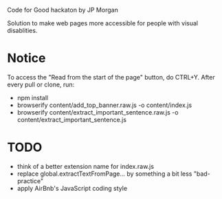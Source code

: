 Code for Good hackaton by JP Morgan

Solution to make web pages more accessible for people with visual disablities.

# Notice
To access the "Read from the start of the page" button, do CTRL+Y.
After every pull or clone, run:
 - npm install
 - browserify content/add_top_banner.raw.js -o content/index.js
 - browserify content/extract_important_sentence.raw.js -o content/extract_important_sentence.js
# TODO
 - think of a better extension name for index.raw.js
 - replace global.extractTextFromPage… by something a bit less "bad-practice"
 - apply AirBnb's JavaScript coding style